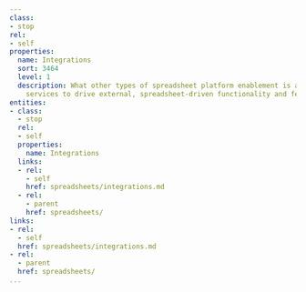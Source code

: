 ```yaml
---
class:
- stop
rel:
- self
properties:
  name: Integrations
  sort: 3464
  level: 1
  description: What other types of spreadsheet platform enablement is available, allowing
    services to drive external, spreadsheet-driven functionality and features.
entities:
- class:
  - stop
  rel:
  - self
  properties:
    name: Integrations
  links:
  - rel:
    - self
    href: spreadsheets/integrations.md
  - rel:
    - parent
    href: spreadsheets/
links:
- rel:
  - self
  href: spreadsheets/integrations.md
- rel:
  - parent
  href: spreadsheets/
...
```

